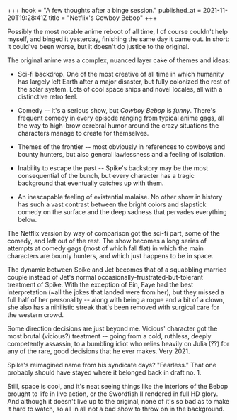 +++
hook = "A few thoughts after a binge session."
published_at = 2021-11-20T19:28:41Z
title = "Netflix's Cowboy Bebop"
+++

Possibly the most notable anime reboot of all time, I of course couldn't help myself, and binged it yesterday, finishing the same day it came out. In short: it could've been worse, but it doesn't do justice to the original.

The original anime was a complex, nuanced layer cake of themes and ideas:

* Sci-fi backdrop. One of the most creative of all time in which humanity has largely left Earth after a major disaster, but fully colonized the rest of the solar system. Lots of cool space ships and novel locales, all with a distinctive retro feel.

* Comedy -- it's a serious show, but _Cowboy Bebop_ is _funny_. There's frequent comedy in every episode ranging from typical anime gags, all the way to high-brow cerebral humor around the crazy situations the characters manage to create for themselves.

* Themes of the frontier -- most obviously in references to cowboys and bounty hunters, but also general lawlessness and a feeling of isolation.

* Inability to escape the past -- Spike's backstory may be the most consequential of the bunch, but every character has a tragic background that eventually catches up with them.

* An inescapable feeling of existential malaise. No other show in history has such a vast contrast between the bright colors and slapstick comedy on the surface and the deep sadness that pervades everything below.

The Netflix version by way of comparison got the sci-fi part, some of the comedy, and left out of the rest. The show becomes a long series of attempts at comedy gags (most of which fall flat) in which the main characters are bounty hunters, and which just happens to be in space.

The dynamic between Spike and Jet becomes that of a squabbling married couple instead of Jet's normal occasionally-frustrated-but-tolerant treatment of Spike. With the exception of Ein, Faye had the best interpretation (~all the jokes that landed were from her), but they missed a full half of her personality -- along with being a rogue and a bit of a clown, she also has a nihilistic streak that's been removed with surgical care for the western crowd.

Some direction decisions are just beyond me. Vicious' character got the most brutal (vicious?) treatment -- going from a cold, ruthless, deeply competently assassin, to a bumbling idiot who relies heavily on Julia (??) for any of the rare, good decisions that he ever makes. Very 2021.

Spike's reimagined name from his syndicate days? "Fearless." That one probably should have stayed where it belonged back in draft no. 1.

Still, space is cool, and it's neat seeing things like the interiors of the Bebop brought to life in live action, or the Swordfish II rendered in full HD glory. And although it doesn't live up to the original, none of it's so bad as to make it hard to watch, so all in all not a bad show to throw on in the background.
